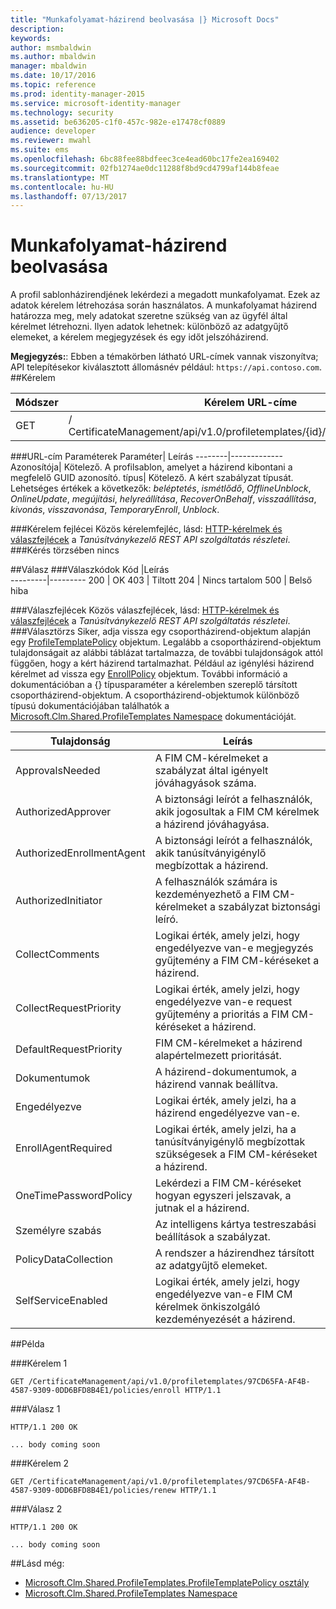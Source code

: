 ```yaml
---
title: "Munkafolyamat-házirend beolvasása |} Microsoft Docs"
description: 
keywords: 
author: msmbaldwin
ms.author: mbaldwin
manager: mbaldwin
ms.date: 10/17/2016
ms.topic: reference
ms.prod: identity-manager-2015
ms.service: microsoft-identity-manager
ms.technology: security
ms.assetid: be636205-c1f0-457c-982e-e17478cf0889
audience: developer
ms.reviewer: mwahl
ms.suite: ems
ms.openlocfilehash: 6bc88fee88bdfeec3ce4ead60bc17fe2ea169402
ms.sourcegitcommit: 02fb1274ae0dc11288f8bd9cd4799af144b8feae
ms.translationtype: MT
ms.contentlocale: hu-HU
ms.lasthandoff: 07/13/2017
---
```

# <a name="get-workflow-policy"></a>Munkafolyamat-házirend beolvasása
A profil sablonházirendjének lekérdezi a megadott munkafolyamat. Ezek az adatok kérelem létrehozása során használatos. A munkafolyamat házirend határozza meg, mely adatokat szeretne szükség van az ügyfél által kérelmet létrehozni. Ilyen adatok lehetnek: különböző az adatgyűjtő elemeket, a kérelem megjegyzések és egy időt jelszóházirend.

**Megjegyzés:**: Ebben a témakörben látható URL-címek vannak viszonyítva; API telepítésekor kiválasztott állomásnév például: `https://api.contoso.com`.
##<a name="request"></a>Kérelem


Módszer  |Kérelem URL-címe  
---------|---------
GET     |/ CertificateManagement/api/v1.0/profiletemplates/{id}/policy/workflow/{type}

###<a name="url-parameters"></a>URL-cím Paraméterek
Paraméter| Leírás
--------|-------------
Azonosítója| Kötelező. A profilsablon, amelyet a házirend kibontani a megfelelő GUID azonosító.
típus| Kötelező. A kért szabályzat típusát. Lehetséges értékek a következők: *beléptetés*, *ismétlődő*, *OfflineUnblock*, *OnlineUpdate*, *megújítási*, *helyreállítása*, *RecoverOnBehalf*, *visszaállítása*, *kivonás*, *visszavonása*, *TemporaryEnroll*, *Unblock*.

###<a name="request-headers"></a>Kérelem fejlécei
Közös kérelemfejléc, lásd: [HTTP-kérelmek és válaszfejlécek](certificate-management-rest-api-service-details.md#http-request-and-response-headers) a *Tanúsítványkezelő REST API szolgáltatás részletei*.
###<a name="request-body"></a>Kérés törzsében
nincs

##<a name="response"></a>Válasz
###<a name="response-codes"></a>Válaszkódok
Kód  |Leírás  
---------|---------
200     | OK
403 | Tiltott
204 | Nincs tartalom
500 | Belső hiba

###<a name="response-headers"></a>Válaszfejlécek
Közös válaszfejlécek, lásd: [HTTP-kérelmek és válaszfejlécek](certificate-management-rest-api-service-details.md#http-request-and-response-headers) a *Tanúsítványkezelő REST API szolgáltatás részletei*.
###<a name="response-body"></a>Választörzs
Siker, adja vissza egy csoportházirend-objektum alapján egy [ProfileTemplatePolicy](https://msdn.microsoft.com/library/windows/desktop/microsoft.clm.shared.profiletemplates.profiletemplatepolicy.aspx) objektum. Legalább a csoportházirend-objektum tulajdonságait az alábbi táblázat tartalmazza, de további tulajdonságok attól függően, hogy a kért házirend tartalmazhat. Például az igénylési házirend kérelmet ad vissza egy [EnrollPolicy](https://msdn.microsoft.com/library/windows/desktop/microsoft.clm.shared.profiletemplates.enrollpolicy.aspx) objektum. További információ a dokumentációban a {} típusparaméter a kérelemben szereplő társított csoportházirend-objektum. A csoportházirend-objektumok különböző típusú dokumentációjában találhatók a [Microsoft.Clm.Shared.ProfileTemplates Namespace](https://msdn.microsoft.com/library/windows/desktop/microsoft.clm.shared.profiletemplates.aspx) dokumentációját.

Tulajdonság | Leírás
---------|------------
ApprovalsNeeded | A FIM CM-kérelmeket a szabályzat által igényelt jóváhagyások száma.
AuthorizedApprover | A biztonsági leírót a felhasználók, akik jogosultak a FIM CM kérelmek a házirend jóváhagyása.
AuthorizedEnrollmentAgent | A biztonsági leírót a felhasználók, akik tanúsítványigénylő megbízottak a házirend.
AuthorizedInitiator | A felhasználók számára is kezdeményezhető a FIM CM-kérelmeket a szabályzat biztonsági leíró.
CollectComments | Logikai érték, amely jelzi, hogy engedélyezve van-e megjegyzés gyűjtemény a FIM CM-kéréseket a házirend.
CollectRequestPriority | Logikai érték, amely jelzi, hogy engedélyezve van-e request gyűjtemény a prioritás a FIM CM-kéréseket a házirend.
DefaultRequestPriority | FIM CM-kérelmeket a házirend alapértelmezett prioritását.
Dokumentumok | A házirend-dokumentumok, a házirend vannak beállítva.
Engedélyezve | Logikai érték, amely jelzi, ha a házirend engedélyezve van-e.
EnrollAgentRequired | Logikai érték, amely jelzi, ha a tanúsítványigénylő megbízottak szükségesek a FIM CM-kéréseket a házirend.
OneTimePasswordPolicy | Lekérdezi a FIM CM-kéréseket hogyan egyszeri jelszavak, a jutnak el a házirend.
Személyre szabás | Az intelligens kártya testreszabási beállítások a szabályzat.
PolicyDataCollection | A rendszer a házirendhez társított az adatgyűjtő elemeket.
SelfServiceEnabled | Logikai érték, amely jelzi, hogy engedélyezve van-e FIM CM kérelmek önkiszolgáló kezdeményezését a házirend.

##<a name="example"></a>Példa

###<a name="request-1"></a>Kérelem 1
```
GET /CertificateManagement/api/v1.0/profiletemplates/97CD65FA-AF4B-4587-9309-0DD6BFD8B4E1/policies/enroll HTTP/1.1
```
###<a name="response-1"></a>Válasz 1
```
HTTP/1.1 200 OK

... body coming soon
```       
###<a name="request-2"></a>Kérelem 2
```
GET /CertificateManagement/api/v1.0/profiletemplates/97CD65FA-AF4B-4587-9309-0DD6BFD8B4E1/policies/renew HTTP/1.1
```
###<a name="response-2"></a>Válasz 2
```
HTTP/1.1 200 OK

... body coming soon
```       
##<a name="see-also"></a>Lásd még:

- [Microsoft.Clm.Shared.ProfileTemplates.ProfileTemplatePolicy osztály](https://msdn.microsoft.com/library/windows/desktop/microsoft.clm.shared.profiletemplates.profiletemplatepolicy.aspx)
- [Microsoft.Clm.Shared.ProfileTemplates Namespace](https://msdn.microsoft.com/library/windows/desktop/microsoft.clm.shared.profiletemplates.aspx)
